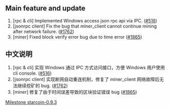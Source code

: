 ##  Main feature and update

1. [rpc & cli] Implemented Windows access json rpc api via IPC. ([#516](https://github.com/starcoinorg/starcoin/issues/516))
2. [jsonrpc client] Fix the bug that miner_client cannot continue mining after network failure. ([#1762](https://github.com/starcoinorg/starcoin/issues/1762))
2. [miner] Fixed block verify error bug due to time error ([#1865](https://github.com/starcoinorg/starcoin/issues/1865))

## 中文说明

1. [rpc & cli] 实现 Windows 通过 IPC 方式访问接口，方便 Windows 用户使用 cli console. ([#516](https://github.com/starcoinorg/starcoin/issues/516))
2. [jsonrpc client] 实现断网自动重连机制，修复了 miner_client 网络故障后无法继续挖矿的 bug. ([#1762](https://github.com/starcoinorg/starcoin/issues/1762))
2. [miner] 修复了由于时间误差导致的区块验证错误 bug ([#1865](https://github.com/starcoinorg/starcoin/issues/1865))

[Milestone starcoin-0.9.3](https://github.com/starcoinorg/starcoin/milestone/18)